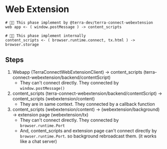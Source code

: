 # Web Extension

```
# 👌🏻 This phase implement by @terra-dev/terra-connect-webextension
web app <- ( window.postMessage ) -> content_scripts

# 👌🏻 This phase implement internally
content_scripts <- ( browser.runtime.connect, tx.html ) -> browser.storage
```

## Steps

1. Webapp (TerraConnectWebExtensionClient) -> content_scripts (terra-connect-webextension/backend/contentScript)
   - They can't connect directly. They connected by `window.postMessage()`
2. content_scripts (terra-connect-webextension/backend/contentScript) -> content_scripts (webextension/content)
   - They are in same context. They connected by a callback function
3. content_scripts (webextension/content) -> (webextension/background) -> extension page (webextension/tx)
   - They can't connect directly. They connected by `browser.runtime.Port`
   - And, content_scripts and extension page can't connect directly by `browser.runtime.Port`. so background rebroadcast them. (it works like a chat server)